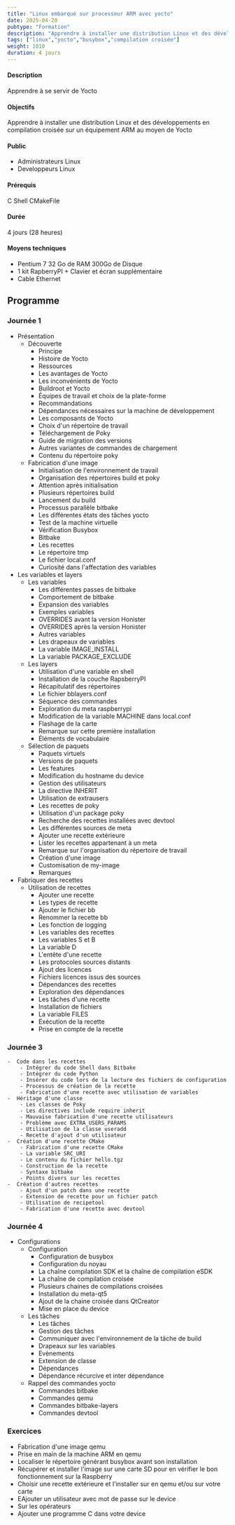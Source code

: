 ```yaml
---
title: "Linux embarqué sur processeur ARM avec yocto"
date: 2025-04-20
pubtype: "Formation"
description: "Apprendre à installer une distribution Linux et des développements en compilation croisée sur un équipement ARM au moyen de Yocto"
tags: ["linux","yocto","busybox","compilation croisée"]
weight: 1010
duration: 4 jours
---
```


#### Description

Apprendre à se servir de Yocto	

#### Objectifs

Apprendre à installer une distribution Linux et des développements en compilation croisée sur un équipement ARM au moyen de Yocto

#### Public

- Administrateurs Linux
- Developpeurs Linux

#### Prérequis

C
Shell
CMakeFile

#### Durée

4 jours (28 heures)

#### Moyens techniques 

- Pentium 7  32 Go de RAM 300Go de Disque
- 1 kit RapberryPI + Clavier et écran supplémentaire
- Cable Ethernet

## Programme


### Journée 1 


-  Présentation
    -  Découverte
        - Principe
        - Histoire de Yocto
        - Ressources
        - Les avantages de Yocto
        - Les inconvénients de Yocto
        - Buildroot et Yocto
        - Équipes de travail et choix de la plate-forme
        - Recommandations
        - Dépendances nécessaires sur la machine de développement
        - Les composants de Yocto
        - Choix d'un répertoire de travail
        - Téléchargement de Poky
        - Guide de migration des versions
        - Autres variantes de commandes de chargement
        - Contenu du répertoire poky
    -  Fabrication d'une image 
        - Initialisation de l'environnement de travail
        - Organisation des répertoires build et poky
        - Attention après initialisation
        - Plusieurs répertoires build
        - Lancement du build
        - Processus parallèle bitbake
        - Les différentes états des tâches yocto
        - Test de la machine virtuelle
        - Vérification Busybox
        - Bitbake
        - Les recettes
        - Le répertoire tmp
        - Le fichier local.conf
        - Curiosité dans l'affectation des variables
-  Les variables et layers 
    -  Les variables
        - Les différentes passes de bitbake
        - Comportement de bitbake
        - Expansion des variables
        - Exemples variables
        - OVERRIDES avant la version Honister
        - OVERRIDES après la version Honister
        - Autres variables
        - Les drapeaux de variables
        - La variable IMAGE_INSTALL
        - La variable PACKAGE_EXCLUDE
    -  Les layers
        - Utilisation d'une variable en shell
        - Installation de la couche RapsberryPI
        - Récapitulatif des répertoires
        - Le fichier bblayers.conf
        - Séquence des commandes
        - Exploration du meta raspberrypi
        - Modification de la variable MACHINE dans local.conf
        - Flashage de la carte
        - Remarque sur cette première installation
        - Éléments de vocabulaire
    -  Sélection de paquets
        - Paquets virtuels
        - Versions de paquets
        - Les features
        - Modification du hostname du device
        - Gestion des utilisateurs
        - La directive INHERIT
        - Utilisation de extrausers
        - Les recettes de poky
        - Utilisation d'un package poky
        - Recherche des recettes installées avec devtool
        - Les différentes sources de meta
        - Ajouter une recette extérieure
        - Lister les recettes appartenant à un meta
        - Remarque sur l'organisation du répertoire de travail
        - Création d'une image
        - Customisation de my-image
        - Remarques
-  Fabriquer des recettes
    -  Utilisation de recettes
        - Ajouter une recette
        - Les types de recette
        - Ajouter le fichier bb
        - Renommer la recette bb
        - Les fonction de logging
        - Les variables des recettes
        - Les variables S et B
        - La variable D
        - L'entête d'une recette
        - Les protocoles sources distants
        - Ajout des licences
        - Fichiers licences issus des sources
        - Dépendances des recettes
        - Exploration des dépendances
        - Les tâches d'une recette
        - Installation de fichiers
        - La variable FILES
        - Exécution de la recette
        - Prise en compte de la recette

### Journée 3


    -  Code dans les recettes
        - Intégrer du code Shell dans Bitbake
        - Intégrer du code Python
        - Insérer du code lors de la lecture des fichiers de configuration
        - Processus de création de la recette
        - Fabrication d'une recette avec utilisation de variables
    -  Héritage d'une classe
        - Les classes de Poky
        - Les directives include require inherit
        - Mauvaise fabrication d'une recette utilisateurs
        - Problème avec EXTRA_USERS_PARAMS
        - Utilisation de la classe useradd
        - Recette d'ajout d'un utilisateur
    -  Création d'une recette CMake
        - Fabrication d'une recette CMake
        - La variable SRC_URI
        - Le contenu du fichier hello.tgz
        - Construction de la recette
        - Syntaxe bitbake
        - Points divers sur les recettes
    -  Création d'autres recettes
        - Ajout d'un patch dans une recette
        - Extension de recette pour un fichier patch
        - Utilisation de recipetool
        - Fabrication d'une recette avec devtool

### Journée 4 


-  Configurations
    -  Configuration 
        - Configuration de busybox
        - Configuration du noyau
        - La chaîne compilation SDK et la chaîne de compilation eSDK
        - La chaîne de compilation croisée
        - Plusieurs chaines de compilations croisées
        - Installation du meta-qt5
        - Ajout de la chaine croisée dans QtCreator
        - Mise en place du device
    -  Les tâches
        - Les tâches
        - Gestion des tâches
        - Communiquer avec l'environnement de la tâche de build
        - Drapeaux sur les variables
        - Evènements
        - Extension de classe
        - Dépendances
        - Dépendance récurcive et inter dépendance
    -  Rappel des commandes yocto
        - Commandes bitbake
        - Commandes qemu
        - Commandes bitbake-layers
        - Commandes devtool


### Exercices

- Fabrication d'une image qemu
- Prise en main de la machine ARM en qemu
- Localiser le répertoire générant busybox avant son installation
- Récupérer et installer l'image sur une carte SD pour en vérifier le bon fonctionnement sur la Raspberry
- Choisir une recette extérieure et l'installer sur en qemu et/ou sur votre carte
- EAjouter un utilisateur avec mot de passe sur le device
- Sur les opérateurs
- Ajouter  une programme C dans votre device



